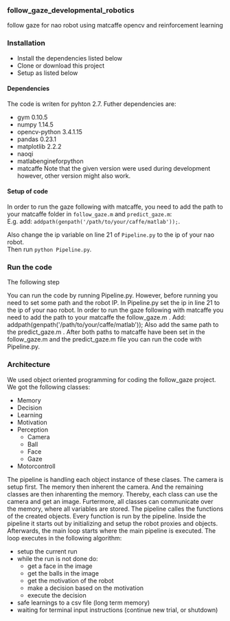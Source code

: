 ### follow_gaze_developmental_robotics
follow gaze for nao robot using matcaffe opencv and reinforcement learning


### Installation
- Install the dependencies listed below
- Clone or download this project
- Setup as listed below

#### Dependencies
The code is writen for pyhton 2.7. Futher dependencies are:
- gym 0.10.5
- numpy 1.14.5
- opencv-python 3.4.1.15
- pandas 0.23.1
- matplotlib 2.2.2
- naoqi
- matlabengineforpython
- matcaffe
Note that the given version were used during development however, other version might also work.

#### Setup of code
In order to run the gaze following with matcaffe, you need to add the path to your matcaffe folder in `follow_gaze.m` and `predict_gaze.m`:  
E.g. add: `addpath(genpath('/path/to/your/caffe/matlab'));`.

Also change the ip variable on line 21 of `Pipeline.py` to the ip of your nao robot.  
Then run `python Pipeline.py`.



### Run the code

The following step

You can run the code by running Pipeline.py. However, before running you need to set some path and the robot IP.
In Pipeline.py set the ip in line 21 to the ip of your nao robot.
In order to run the gaze following with matcaffe you need to add the path to your matcaffe the follow_gaze.m .
Add: addpath(genpath('/path/to/your/caffe/matlab'));
Also add the same path to the predict_gaze.m .
After both paths to matcaffe have been set in the follow_gaze.m and the predict_gaze.m file you can run the
code with Pipeline.py.  



### Architecture
[logo]: https://github.com/KochPJ/follow_gaze_developmental_robotics/architecture.png "Architecture"


We used object oriented programming for coding the follow_gaze project. We got the following classes:
- Memory
- Decision
- Learning
- Motivation
- Perception
  - Camera
  - Ball
  - Face
  - Gaze
- Motorcontroll

The pipeline is handling each object instance of these clases. The camera is setup first.
The memory then inherent the camera. And the remaining classes are then inharenting the memory. Thereby, each class can use the camera and get an image. Furtermore, all classes can communicate over the memory, where all variables are stored. The pipeline calles the functions of the created objects. Every function is run by the pipeline. Inside the pipeline it starts out by initializing and setup the robot proxies and objects. Afterwards, the main loop starts where the main pipeline is executed. The loop executes in the following algorithm:
- setup the current run
- while the run is not done do:
  - get a face in the image
  - get the balls in the image
  - get the motivation of the robot
  - make a decision based on the motivation
  - execute the decision
- safe learnings to a csv file (long term memory)
- waiting for terminal input instructions (continue new trial, or shutdown)
